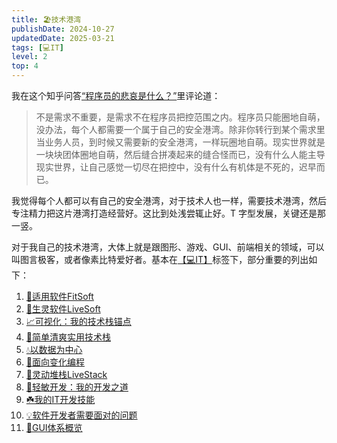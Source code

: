 ```yaml
---
title: 🏖️技术港湾
publishDate: 2024-10-27
updatedDate: 2025-03-21
tags: [💻IT]
level: 2
top: 4
---
```


我在这个知乎问答[“程序员的悲哀是什么？”](https://www.zhihu.com/question/399148081/answer/3449771459)里评论道：

> 不是需求不重要，是需求不在程序员把控范围之内。程序员只能圈地自萌，没办法，每个人都需要一个属于自己的安全港湾。除非你转行到某个需求里当业务人员，到时候又需要新的安全港湾，一样玩圈地自萌。现实世界就是一块块团体圈地自萌，然后缝合拼凑起来的缝合怪而已，没有什么人能主导现实世界，让自己感觉一切尽在把控中，没有什么有机体是不死的，迟早而已。

我觉得每个人都可以有自己的安全港湾，对于技术人也一样，需要技术港湾，然后专注精力把这片港湾打造经营好。这比到处浅尝辄止好。T 字型发展，关键还是那一竖。

对于我自己的技术港湾，大体上就是跟图形、游戏、GUI、前端相关的领域，可以叫图言极客，或者像素比特爱好者。基本在[【💻IT】](/lab/filter/all-💻IT)标签下，部分重要的列出如下：

1. [🩵适用软件FitSoft](/lab/20240623-fit-software)
2. [💚生灵软件LiveSoft](/lab/20250222-live-soft)
3. [📈可视化：我的技术栈锚点](/lab/20250309-vis-as-tech-anchor)
4. [🥚简单清爽实用技术栈](/lab/20250322-simple-tech-stack)
5. [💧以数据为中心](/lab/20250125-data-centric)
6. [🌊面向变化编程](/lab/20250119-change-oriented)
7. [🍔灵动堆栈LiveStack](/lab/20250127-live-stack)
8. [🧚轻敏开发：我的开发之道](/lab/20250321-light-agile-dev-tao)
9. [☘️我的IT开发技能](/lab/20250321-my-it-skills)
10. [💡软件开发者需要面对的问题](/lab/20250321-dev-problems)
11. [📱GUI体系概览](/lab/20241103-gui-system)
